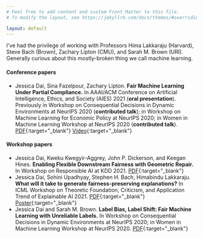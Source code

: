 ```yaml
---
# Feel free to add content and custom Front Matter to this file.
# To modify the layout, see https://jekyllrb.com/docs/themes/#overriding-theme-defaults

layout: default
---
```


I've had the privilege of working with Professors Hima Lakkaraju (Harvard), Steve Bach (Brown), Zachary Lipton (CMU), and Sarah M. Brown (URI).  Generally curious about this mostly-broken thing we call machine learning.

#### Conference papers

- Jessica Dai, Sina Fazelpour, Zachary Lipton. **Fair Machine Learning Under Partial Compliance.** In AAAI/ACM Conference on Artificial Intelligence, Ethics, and Society (AIES) 2021 (**oral presentation**). Previously in Workshop on Consequential Decisions in Dynamic Environments at NeurIPS 2020 (**contributed talk**); in Workshop on Machine Learning for Economic Policy at NeurIPS 2020;
in Women in Machine Learning Workshop at NeurIPS 2020 (**contributed talk**). [PDF](https://arxiv.org/abs/2011.03654){:target="_blank"} [Video](https://slideslive.com/38942278/fair-machine-learning-under-partial-compliance){:target="_blank"}


#### Workshop papers

- Jessica Dai, Kweku Kwegyir-Aggrey, John P. Dickerson, and Keegan Hines. **Enabling Flexible Downstream Fairness with Geometric Repair.** In Workshop on Responsible AI at KDD 2021. [PDF](https://sites.google.com/view/responsible-ai-kdd2021/accepted-papers){:target="_blank"}
- Jessica Dai, Sohini Upadhyay, Stephen H. Bach, Himabindu Lakkaraju. **What will it take to generate fairness-preserving explanations?** In ICML Workshop on Theoretic Foundation, Criticism, and Application Trend of Explainable AI 2021. [PDF](https://arxiv.org/pdf/2106.13346.pdf){:target="_blank"} [Poster](https://github.com/ICML2021-XAI/Summary-Slides/blob/main/What%20will%20it%20take%20to%20generate%20fairness-preserving%20explanations.pdf){:target="_blank"}
- Jessica Dai and Sarah M. Brown. **Label Bias, Label Shift: Fair Machine Learning with Unreliable Labels.** In Workshop on Consequential Decisions in Dynamic Environments at NeurIPS 2020; in Women in Machine Learning Workshop at NeurIPS 2020. [PDF](https://dynamicdecisions.github.io/assets/pdfs/29.pdf){:target="_blank"}
